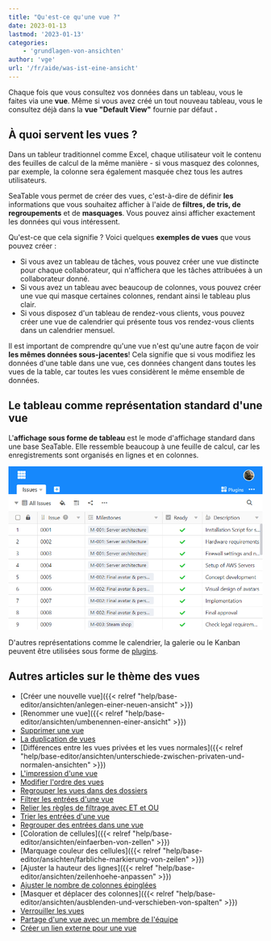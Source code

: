 ```yaml
---
title: "Qu'est-ce qu'une vue ?"
date: 2023-01-13
lastmod: '2023-01-13'
categories:
    - 'grundlagen-von-ansichten'
author: 'vge'
url: '/fr/aide/was-ist-eine-ansicht'
---
```


Chaque fois que vous consultez vos données dans un tableau, vous le faites via une **vue**. Même si vous avez créé un tout nouveau tableau, vous le consultez déjà dans la **vue "Default View"** fournie par défaut **.**

## À quoi servent les vues ?

Dans un tableur traditionnel comme Excel, chaque utilisateur voit le contenu des feuilles de calcul de la même manière - si vous masquez des colonnes, par exemple, la colonne sera également masquée chez tous les autres utilisateurs.

SeaTable vous permet de créer des vues, c'est-à-dire de définir **les** informations que vous souhaitez afficher à l'aide de **filtres, de tris, de regroupements** et de **masquages**. Vous pouvez ainsi afficher exactement les données qui vous intéressent.

Qu'est-ce que cela signifie ? Voici quelques **exemples de vues** que vous pouvez créer :

- Si vous avez un tableau de tâches, vous pouvez créer une vue distincte pour chaque collaborateur, qui n'affichera que les tâches attribuées à un collaborateur donné.
- Si vous avez un tableau avec beaucoup de colonnes, vous pouvez créer une vue qui masque certaines colonnes, rendant ainsi le tableau plus clair.
- Si vous disposez d'un tableau de rendez-vous clients, vous pouvez créer une vue de calendrier qui présente tous vos rendez-vous clients dans un calendrier mensuel.

Il est important de comprendre qu'une vue n'est qu'une autre façon de voir **les mêmes données sous-jacentes**! Cela signifie que si vous modifiez les données d'une table dans une vue, ces données changent dans toutes les vues de la table, car toutes les vues considèrent le même ensemble de données.

## Le tableau comme représentation standard d'une vue

L'**affichage sous forme de tableau** est le mode d'affichage standard dans une base SeaTable. Elle ressemble beaucoup à une feuille de calcul, car les enregistrements sont organisés en lignes et en colonnes.

![Vue du tableau](images/Tabelle.png)

D'autres représentations comme le calendrier, la galerie ou le Kanban peuvent être utilisées sous forme de [plugins](https://seatable.io/fr/docs/arbeiten-mit-plugins/was-ist-ein-plugin/).

## Autres articles sur le thème des vues

- [Créer une nouvelle vue]({{< relref "help/base-editor/ansichten/anlegen-einer-neuen-ansicht" >}})
- [Renommer une vue]({{< relref "help/base-editor/ansichten/umbenennen-einer-ansicht" >}})
- [Supprimer une vue](https://seatable.io/fr/docs/grundlagen-von-ansichten/loeschen-einer-ansicht/)
- [La duplication de vues](https://seatable.io/fr/docs/grundlagen-von-ansichten/das-duplizieren-von-ansichten/)
- [Différences entre les vues privées et les vues normales]({{< relref "help/base-editor/ansichten/unterschiede-zwischen-privaten-und-normalen-ansichten" >}})
- [L'impression d'une vue](https://seatable.io/fr/docs/grundlagen-von-ansichten/das-drucken-einer-ansicht/)
- [Modifier l'ordre des vues](https://seatable.io/fr/docs/grundlagen-von-ansichten/die-reihenfolge-von-ansichten-aendern/)
- [Regrouper les vues dans des dossiers](https://seatable.io/fr/docs/grundlagen-von-ansichten/ansichten-in-ordnern-gruppieren/)
- [Filtrer les entrées d'une vue](https://seatable.io/fr/docs/ansichtsoptionen/filtern-von-eintraegen-in-einer-ansicht/)
- [Relier les règles de filtrage avec ET et OU](https://seatable.io/fr/docs/ansichtsoptionen/filter-regeln-mit-und-und-oder-verknuepfen/)
- [Trier les entrées d'une vue](https://seatable.io/fr/docs/ansichtsoptionen/sortieren-von-eintraegen-in-einer-ansicht/)
- [Regrouper des entrées dans une vue](https://seatable.io/fr/docs/ansichtsoptionen/gruppieren-von-eintraegen-in-einer-ansicht/)
- [Coloration de cellules]({{< relref "help/base-editor/ansichten/einfaerben-von-zellen" >}})
- [Marquage couleur des cellules]({{< relref "help/base-editor/ansichten/farbliche-markierung-von-zeilen" >}})
- [Ajuster la hauteur des lignes]({{< relref "help/base-editor/ansichten/zeilenhoehe-anpassen" >}})
- [Ajuster le nombre de colonnes épinglées](https://seatable.io/fr/docs/ansichtsoptionen/anzahl-der-fixierten-spalten-anpassen/)
- [Masquer et déplacer des colonnes]({{< relref "help/base-editor/ansichten/ausblenden-und-verschieben-von-spalten" >}})
- [Verrouiller les vues](https://seatable.io/fr/docs/ansichtsoptionen/ansicht-sperren/)
- [Partage d'une vue avec un membre de l'équipe](https://seatable.io/fr/docs/ansichtsfreigaben/freigabe-einer-ansicht-an-ein-teammitglied/)
- [Créer un lien externe pour une vue](https://seatable.io/fr/docs/ansichtsfreigaben/externen-link-fuer-eine-ansicht-erstellen/)
